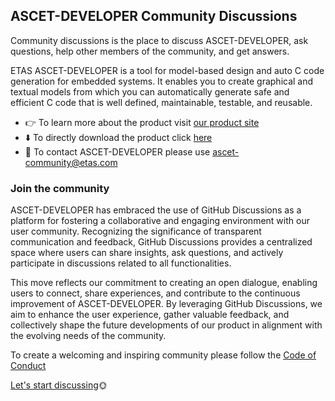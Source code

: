 ## ASCET-DEVELOPER Community Discussions

Community discussions is the place to discuss ASCET-DEVELOPER, ask questions, help other members of the community, and get answers.

ETAS ASCET-DEVELOPER is a tool for model-based design and auto C code generation for embedded systems. It enables you to create graphical and textual models from which you can automatically generate safe and efficient C code that is well defined, maintainable, testable, and reusable.

- 👉 To learn more about the product visit [our product site](https://www.etas.com/en/products/ascet-developer.php)
- ⬇️ To directly download the product click [here](https://www.etas.com/en/downloadcenter/38118.php)
- 📧 To contact ASCET-DEVELOPER please use <ascet-community@etas.com>

### Join the community

ASCET-DEVELOPER has embraced the use of GitHub Discussions as a platform for fostering a collaborative and engaging environment with our user community. Recognizing the significance of transparent communication and feedback, GitHub Discussions provides a centralized space where users can share insights, ask questions, and actively participate in discussions related to all functionalities. 

This move reflects our commitment to creating an open dialogue, enabling users to connect, share experiences, and contribute to the continuous improvement of ASCET-DEVELOPER. By leveraging GitHub Discussions, we aim to enhance the user experience, gather valuable feedback, and collectively shape the future developments of our product in alignment with the evolving needs of the community. 

To create a welcoming and inspiring community please follow the [Code of Conduct](https://github.com/etas/ascet?tab=coc-ov-file)

[Let's start discussing](https://github.com/etas/ascet/discussions)🌞


